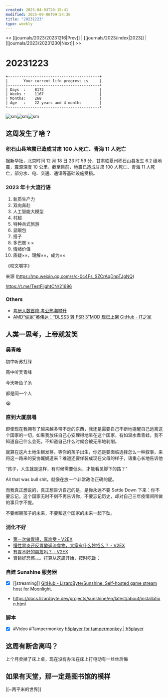 ```yaml
---
created: 2025-04-03T20:15:41
modified: 2025-09-06T09:54:36
title: "20231223"
type: weekly
---
```


<< [[journals/2023/20231216|Prev]] | [[journals/2023/index|2023]] | [[journals/2023/20231230|Next]] >>

# 20231223


```shell
+-----------------------------------------+
|       Your current life progress is     |
|-----------------------------------------+
| Days  :    8173                         |
| Weeks :    1167                         |
| Months:    268                          |
| Age   :    22 years and 4 months        |
+-----------------------------------------+
```

![sm](https://img.owspace.com/Public/uploads/Download/2023/1218.jpg)![sm](https://img.owspace.com/Public/uploads/Download/2023/1217.jpg)![sm](https://img.owspace.com/Public/uploads/Download/2023/1220.jpg)

## 这周发生了啥？

### 积石山县地震已造成甘肃 100 人死亡、青海 11 人死亡

据新华社，北京时间 12 月 18 日 23 时 59 分，甘肃临夏州积石山县发生 6.2 级地震，震源深度 10 公里。截至目前，地震已造成甘肃 100 人死亡、青海 11 人死亡，部分水、电、交通、通讯等基础设施受损。

### 2023 年十大流行语

1. 新质生产力
2. 双向奔赴
3. 人工智能大模型
4. 村超
5. 特种兵式旅游
6. 显眼包
7. 搭子
8. 多巴胺 x ×
9. 情绪价值
10. 质疑××，理解××，成为××

《咬文嚼字》

来源 (https://mp.weixin.qq.com/s/c-0c4Fs_SZCrAqDnpTJgNQ)

https://t.me/TestFlightCN/21696

### Others

- [考研人数首降 考公热潮攀升](https://t.me/OutsightChina/5106)
- [AMD“偷家”英伟达：“DLSS3 转 FSR 3”MOD 现已上架 GitHub - IT之家](https://www.ithome.com/0/740/047.htm)

## 人类一思考，上帝就发笑

### 吴青峰

初中听苏打绿

高中听吴青峰

​今天听鱼子糸

​都是同一个人

😭

### 直到大厦崩塌

即使现在我拥有了越来越多带不走的东西，我还是需要自己不断地提醒自己远离这个国家的一切，如果我放任自己心安理得地呆在这个国家，有如温水煮青蛙，我不知道自己什么会死，不知道自己什么时候会被无形地剥削。

就算在这片土地生根发芽，等你的孩子出生，你还是要面临选择怎么一种叙事，来将这一路来的妥协娓娓道来？难道还要佯装成现在父母的样子，语重心长地告诉他

“孩子，人生就是这样，有时候需要低头，才能看见脚下的路？”

All that was bull shit，就像在放一个非常政治正确的屁。

而我真正想说的，真正想告诉自己的是，是你永远不要 Settle Down 下来：你不要忘记，这个国家无时不刻不再告诉你，不要忘记历史，却对自己三年疫情间所做的事只字不提。

不要绑架孩子的未来，不要和这个国家的未来一起下坠。

### 消化不好

- [第一次做胃镜，真难受 - V2EX](https://v2ex.com/t/519438)
- [慢性胃炎还反胃酸返流食物，大家有什么妙招么？ - V2EX](https://v2ex.com/t/713088)
- [有胃不好的朋友吗？ - V2EX](https://jp.v2ex.com/t/375980)
- 胃镜好恐怖。。。打算从这周开始，按时吃饭；

### 自建 Sunshine 服务器

- [x] [[streaming]] [GitHub - LizardByte/Sunshine: Self-hosted game stream host for Moonlight.](https://github.com/SunshineStream/Sunshine)
- https://docs.lizardbyte.dev/projects/sunshine/en/latest/about/installation.html

### 脚本

- [x] \#Video \#Tampermonkey [h5player for tampermonkey | h5player](https://h5player.anzz.top/home/Introduction.html)

## 这周有断舍离吗？

上个月卖掉了床上桌，现在没有办法在床上打电动有一丝丝后悔

## 如果有天堂，那一定是图书馆的模样

[[~两平米的世界]]
